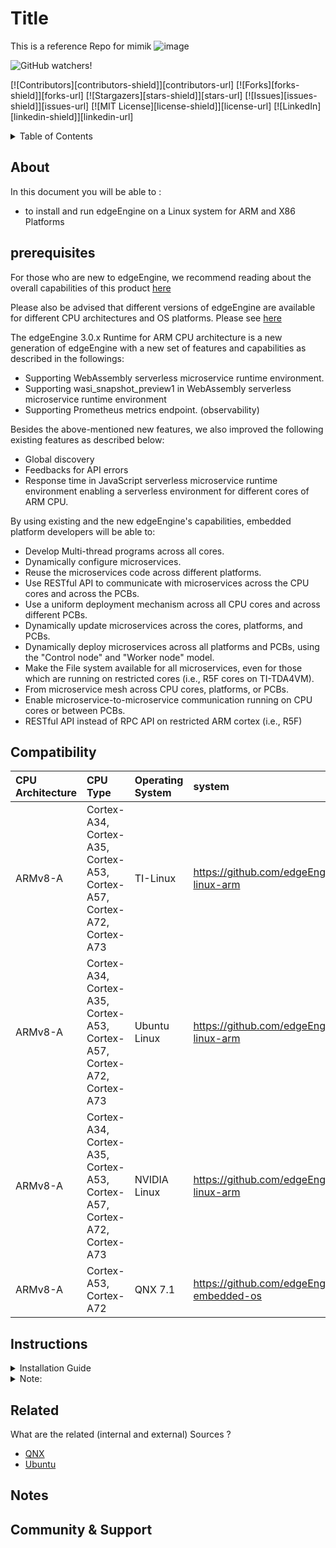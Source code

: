 # Title
This is a reference Repo for mimik 
![image](https://user-images.githubusercontent.com/86588827/181847386-389eadcd-de4a-421b-908d-e31edc646657.png)



![GitHub watchers](https://img.shields.io/github/watchers/mimikcommunity/example-repo?style=social)!

[![Contributors][contributors-shield]][contributors-url]
[![Forks][forks-shield]][forks-url]
[![Stargazers][stars-shield]][stars-url]
[![Issues][issues-shield]][issues-url]
[![MIT License][license-shield]][license-url]
[![LinkedIn][linkedin-shield]][linkedin-url]


<!-- TABLE OF CONTENTS -->
<details>
  <summary>Table of Contents</summary>
<ol>
  <li>  <a href="#About">About</a> </li>
  <li> <a href="#prerequisites">prerequisite</a> </li>
  <li>  <a href="#Compatibility">Compatibility</a> </li>
  <li>  <a href="#Instructions">Instructions</a> </li>
  <li>  <a href="#Related">Related</a> </li>
  <li>  <a href="#Notes">Notes</a> </li>
  <li>  <a href="#Community-&Support">Community & Support</a> </li>
  
 
  </ol>
       
</details>

## About
In this document you will be able to : 

- to install and run edgeEngine on a Linux system for ARM and X86 Platforms

## prerequisites


For those who are new to edgeEngine, we recommend reading about the overall capabilities of this product [here](https://devdocs.mimik.com/introduction)


Please also be advised that different versions of edgeEngine are available for different CPU architectures and OS platforms. Please see [here](https://github.com/edgeEngine)

The edgeEngine 3.0.x Runtime for ARM CPU architecture is a new generation of edgeEngine with a new set of features and capabilities as described in the followings:

 - Supporting WebAssembly serverless microservice runtime environment.
 - Supporting wasi_snapshot_preview1 in WebAssembly serverless microservice runtime environment
 - Supporting Prometheus metrics endpoint. (observability)

 Besides the above-mentioned new features, we also improved the following existing features as described below:
 - Global discovery
 - Feedbacks for API errors
 - Response time in JavaScript serverless microservice runtime environment enabling a serverless environment for different cores of ARM CPU.
 
 By using existing and the new edgeEngine's capabilities, embedded platform developers will be able to: 
 
 - Develop Multi-thread programs across all cores.
 - Dynamically configure microservices.
 - Reuse the microservices code across different platforms.
 - Use RESTful API to communicate with microservices across the CPU cores and across the PCBs.
 - Use a uniform deployment mechanism across all CPU cores and across different PCBs.
 - Dynamically update microservices across the cores, platforms, and PCBs.
 - Dynamically deploy microservices across all platforms and PCBs, using the "Control node" and "Worker node" model.
 - Make the File system available for all microservices, even for those which are running on restricted cores (i.e., R5F cores on TI-TDA4VM).
 - From microservice mesh across CPU cores, platforms, or PCBs.
 - Enable microservice-to-microservice communication running on CPU cores or between PCBs.
 - RESTful API instead of RPC API on restricted ARM cortex (i.e., R5F)

 ## Compatibility



| CPU Architecture | CPU Type   | Operating System| system |
| :-------- | :------- | :-------- | :-------- |
| ARMv8-A| Cortex-A34, Cortex-A35, Cortex-A53, Cortex-A57, Cortex-A72, Cortex-A73|TI-Linux     | https://github.com/edgeEngine/edgeengine-linux-arm| 
|ARMv8-A | Cortex-A34, Cortex-A35, Cortex-A53, Cortex-A57, Cortex-A72, Cortex-A73  |Ubuntu Linux  | https://github.com/edgeEngine/edgeengine-linux-arm| 
|  ARMv8-A| Cortex-A34, Cortex-A35, Cortex-A53, Cortex-A57, Cortex-A72, Cortex-A73| NVIDIA Linux | https://github.com/edgeEngine/edgeengine-linux-arm| 
|ARMv8-A  |  Cortex-A53, Cortex-A72       | QNX 7.1  | https://github.com/edgeEngine/edgeengine-embedded-os | 



## Instructions 

<details><summary> Installation Guide </summary>
<p>
 
1. Download the latest release for Ubuntu [HERE](https://github.com/edgeEngine/edgeengine-linux/releases)
 
2. Create a new directory
 
3. Move the package to newly a created directory 
 
4. Open a terminal and navigate to the newly created directory that now has the downloaded .tar file
 
5. *Untar package (ex:)
 
```
tar xvf edge-linux-v3.0.0.tar
```
6. Run start script to start edgeEngine
```
./start.sh
```
7. Please visit https://developer.mimik.com and create your account and access the resources


</p>
</details>

<details><summary> Note: </summary>
<p>


* A directory may be made after untaring. Navigate into that directory to find `start.sh` script 
- Do not close the terminal window where edgeEngine is running. Closing this window will terminate edgeEngine process.
- To stop edgeEngine, simply close or use the keyboard shortcut CTRL + C in the terminal window where edgeEngine is running "Hello World."


</p>
</details>

## Related

What are the related (internal and external) Sources ? 
- [QNX](https://www.qnx.com/developers/docs/)
- [Ubuntu](https://ubuntu.com/desktop/developers)


## Notes 

## Community & Support 

